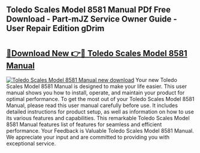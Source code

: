 ## Toledo Scales Model 8581 Manual PDf Free Download - Part-mJZ Service Owner Guide - User Repair Edition gDrim

# <h2><a href="http://bc61888.oget.top/?id=Toledo+Scales+Model+8581+Manual">🔗Download New 👉🔴 Toledo Scales Model 8581 Manual</a></h2>

[![Toledo Scales Model 8581 Manual new download](https://i.imgur.com/5g1atiW.png)](http://bc61888.oget.top/?id=Toledo+Scales+Model+8581+Manual)
Your new Toledo Scales Model 8581 Manual is designed to make your life easier. This user manual shows you how to install, operate, and maintain your product for optimal performance. To get the most out of your Toledo Scales Model 8581 Manual, please read this user manual carefully before use. It includes detailed instructions for product setup, as well as information on how to use its various features and capabilities. This remarkable Toledo Scales Model 8581 Manual features list of features for seamless and efficient performance. Your Feedback is Valuable Toledo Scales Model 8581 Manual. We appreciate your input and are committed to providing you with exceptional service.

